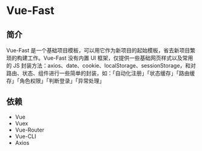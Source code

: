# Vue-Fast

## 简介

Vue-Fast 是一个基础项目模板，可以用它作为新项目的起始模板，省去新项目繁琐的构建工作。Vue-Fast 没有内置 UI 框架，仅提供一些基础网页样式以及常用的 JS 封装方法：axios、date、cookie、localStorage、sessionStorage，和对路由、状态、组件进行一些简单的封装，如：「自动化注册」「状态缓存」「路由缓存」「角色权限」「判断登录」「异常处理」

## 依赖

- Vue
- Vuex
- Vue-Router
- Vue-CLI
- Axios
